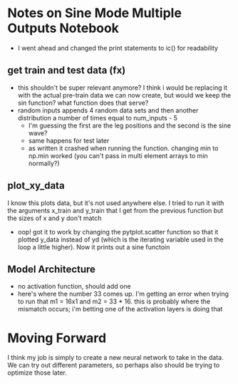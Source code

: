 # Notes on Sine Mode Multiple Outputs Notebook
* I went ahead and changed the print statements to ic() for readability

## get train and test data (fx)
- this shouldn't be super relevant anymore? I think i would be replacing it with the actual pre-train data we can now create, but would we keep the sin function? what function does that serve?
- random inputs appends 4 random data sets and then another distribution a number of times equal to num_inputs - 5
    + I'm guessing the first are the leg positions and the second is the sine wave?
    + same happens for test later
    + as written it crashed when running the function. changing min to np.min worked (you can't pass in multi element arrays to min normally?)

## plot_xy_data
I know this plots data, but it's not used anywhere else. I tried to run it with the arguments x_train and y_train that I get from the previous function but the sizes of x and y don't match
+ oop! got it to work by changing the pytplot.scatter function so that it plotted y_data instead of yd (which is the iterating variable used in the loop a little higher). Now it prints out a sine functoin

## Model Architecture
- no activation function, should add one
- here's where the number 33 comes up. I'm getting an error when trying to run that m1 = 16x1 and m2 = 33 * 16. this is probably where the mismatch occurs; i'm betting one of the activation layers is doing that

# Moving Forward
I think my job is simply to create a new neural network to take in the data. We can try out different parameters, so perhaps also should be trying to optimize those later. 